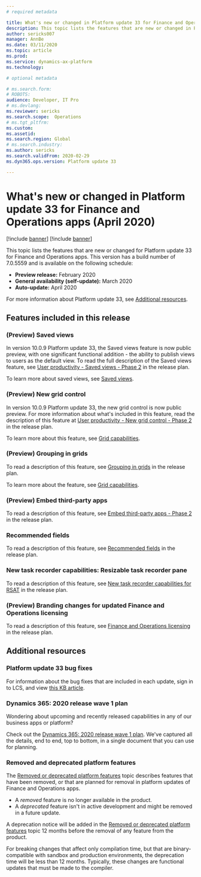 ```yaml
---
# required metadata

title: What's new or changed in Platform update 33 for Finance and Operations apps (April 2020)
description: This topic lists the features that are new or changed in Platform update 33 for Finance and Operations apps. 
author: sericks007
manager: AnnBe
ms.date: 03/11/2020
ms.topic: article
ms.prod: 
ms.service: dynamics-ax-platform
ms.technology: 

# optional metadata

# ms.search.form: 
# ROBOTS: 
audience: Developer, IT Pro
# ms.devlang: 
ms.reviewer: sericks
ms.search.scope:  Operations
# ms.tgt_pltfrm: 
ms.custom: 
ms.assetid:
ms.search.region: Global
# ms.search.industry: 
ms.author: sericks
ms.search.validFrom: 2020-02-29
ms.dyn365.ops.version: Platform update 33

---
```

# What's new or changed in Platform update 33 for Finance and Operations apps (April 2020)

[!include [banner](../includes/banner.md)]
[!include [banner](../includes/preview-banner.md)]

This topic lists the features that are new or changed for Platform update 33 for Finance and Operations apps. This version has a build number of 7.0.5559 and is available on the following schedule:

- **Preview release:** February 2020
- **General availability (self-update):** March 2020
- **Auto-update:** April 2020

For more information about Platform update 33, see [Additional resources](whats-new-platform-update-33.md#additional-resources).

## Features included in this release

### (Preview) Saved views
In version 10.0.9 Platform update 33, the Saved views feature is now public preview, with one significant functional addition - the ability to publish views to users as the default view. To read the full description of the Saved views feature, see [User productivity - Saved views - Phase 2](https://docs.microsoft.com/dynamics365-release-plan/2020wave1/finance-operations-crossapp-capabilities/user-productivity--saved-views--phase-2) in the release plan.  

To learn more about saved views, see [Saved views](https://docs.microsoft.com/dynamics365/fin-ops-core/fin-ops/get-started/saved-views).

### (Preview) New grid control 
In version 10.0.9 Platform update 33, the new grid control is now public preview. For more information about what's included in this feature, read the description of this feature at [User productivity - New grid control - Phase 2](https://docs.microsoft.com/dynamics365-release-plan/2020wave1/finance-operations-crossapp-capabilities/user-productivity--new-grid-control--phase-2) in the release plan.

To learn more about this feature, see [Grid capabilities](../../fin-ops/get-started/grid-capabilities.md).

### (Preview) Grouping in grids 
To read a description of this feature, see [Grouping in grids](https://docs.microsoft.com/dynamics365-release-plan/2020wave1/finance-operations-crossapp-capabilities/grouping-subtotals-grids) in the release plan.

To learn more about the feature, see [Grid capabilities](../../fin-ops/get-started/grid-capabilities.md).

### (Preview) Embed third-party apps  
To read a description of this feature, see [Embed third-party apps - Phase 2](https://docs.microsoft.com/dynamics365-release-plan/2020wave1/finance-operations-crossapp-capabilities/embed-third-party-apps--phase-2) in the release plan.

### Recommended fields
To read a description of this feature, see [Recommended fields](https://docs.microsoft.com/dynamics365-release-plan/2020wave1/finance-operations-crossapp-capabilities/recommended-fields) in the release plan.

### New task recorder capabilities: Resizable task recorder pane 
To read a description of this feature, see [New task recorder capabilities for RSAT](https://docs.microsoft.com/dynamics365-release-plan/2020wave1/finance-operations-crossapp-capabilities/new-task-recorder-capabilities-rsat) in the release plan.

### (Preview) Branding changes for updated Finance and Operations licensing
To read a description of this feature, see [Finance and Operations licensing](https://docs.microsoft.com/dynamics365-release-plan/2020wave1/finance-operations-crossapp-capabilities/finance-operations-licensing) in the release plan.

## Additional resources

### Platform update 33 bug fixes

For information about the bug fixes that are included in each update, sign in to LCS, and view [this KB article](https://fix.lcs.dynamics.com/Issue/Details?bugId=415033&dbType=3&qc=f7859b6f64b35924c4b067d8264f80b2d56abb8e1af2491c2c27a1f56b7f9bfb).

### Dynamics 365: 2020 release wave 1 plan

Wondering about upcoming and recently released capabilities in any of our business apps or platform?

Check out the [Dynamics 365: 2020 release wave 1 plan](https://docs.microsoft.com/dynamics365-release-plan/2020wave1/index). We've captured all the details, end to end, top to bottom, in a single document that you can use for planning.

### Removed and deprecated platform features

The [Removed or deprecated platform features](removed-deprecated-features-platform-updates.md) topic describes features that have been removed, or that are planned for removal in platform updates of Finance and Operations apps.

- A *removed* feature is no longer available in the product.
- A *deprecated* feature isn't in active development and might be removed in a future update.

A deprecation notice will be added in the [Removed or deprecated platform features](removed-deprecated-features-platform-updates.md) topic 12 months before the removal of any feature from the product.

For breaking changes that affect only compilation time, but that are binary-compatible with sandbox and production environments, the deprecation time will be less than 12 months. Typically, these changes are functional updates that must be made to the compiler.
